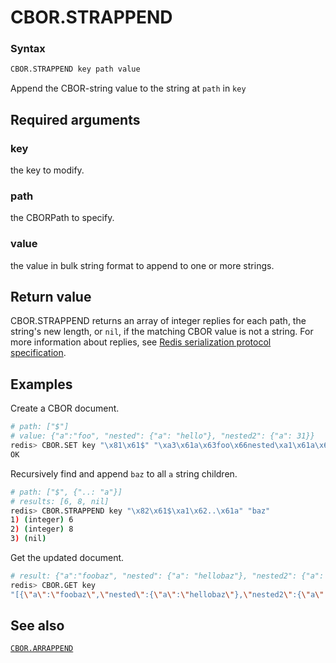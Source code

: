 # CBOR.STRAPPEND

### Syntax
```bash
CBOR.STRAPPEND key path value
```

Append the CBOR-string value to the string at `path` in `key`

## Required arguments

### key
the key to modify.

### path
the CBORPath to specify.

### value
the value in bulk string format to append to one or more strings.

## Return value 

CBOR.STRAPPEND returns an array of integer replies for each path, the string's new length, or `nil`, if the matching CBOR value is not a string.
For more information about replies, see [Redis serialization protocol specification](/docs/reference/protocol-spec). 

## Examples

Create a CBOR document.
```bash
# path: ["$"]
# value: {"a":"foo", "nested": {"a": "hello"}, "nested2": {"a": 31}}
redis> CBOR.SET key "\x81\x61$" "\xa3\x61a\x63foo\x66nested\xa1\x61a\x65hello\x67nested2\xa1\x61a\x18\x1f"
OK
```

Recursively find and append `baz` to all `a` string children.
```bash
# path: ["$", {"..: "a"}]
# results: [6, 8, nil]
redis> CBOR.STRAPPEND key "\x82\x61$\xa1\x62..\x61a" "baz"
1) (integer) 6
2) (integer) 8
3) (nil)
```

Get the updated document.
```bash
# result: {"a":"foobaz", "nested": {"a": "hellobaz"}, "nested2": {"a": 31}}
redis> CBOR.GET key
"[{\"a\":\"foobaz\",\"nested\":{\"a\":\"hellobaz\"},\"nested2\":{\"a\":31}}]"
```

## See also

[`CBOR.ARRAPPEND`](cbor.arrappend.md)
